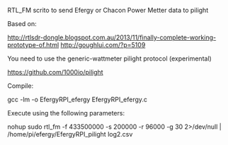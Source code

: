 RTL_FM scrito to send Efergy or Chacon Power Metter data to pilight

Based on:

http://rtlsdr-dongle.blogspot.com.au/2013/11/finally-complete-working-prototype-of.html
http://goughlui.com/?p=5109

You need to use the generic-wattmeter pilight protocol (experimental)

https://github.com/1000io/pilight

Compile:

gcc -lm -o EfergyRPI_efergy EfergyRPI_efergy.c

Execute using the following parameters:

nohup sudo rtl_fm -f 433500000 -s 200000 -r 96000 -g 30 2>/dev/null | /home/pi/efergy/EfergyRPI_pilight log2.csv
